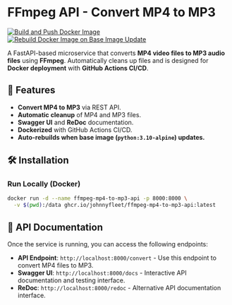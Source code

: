# FFmpeg API - Convert MP4 to MP3

[![Build and Push Docker Image](https://github.com/johnnyfleet/ffmpeg-mp4-to-mp3-api/actions/workflows/docker-build.yaml/badge.svg?branch=main)](https://github.com/johnnyfleet/ffmpeg-mp4-to-mp3-api/actions/workflows/docker-build.yaml)
[![Rebuild Docker Image on Base Image Update](https://github.com/johnnyfleet/ffmpeg-mp4-to-mp3-api/actions/workflows/docker-rebuild-on-upstream.yaml/badge.svg)](https://github.com/johnnyfleet/ffmpeg-mp4-to-mp3-api/actions/workflows/docker-rebuild-on-upstream.yaml)

A FastAPI-based microservice that converts **MP4 video files to MP3 audio files** using **FFmpeg**.
Automatically cleans up files and is designed for **Docker deployment** with **GitHub Actions CI/CD**.

## 🚀 Features
- **Convert MP4 to MP3** via REST API.
- **Automatic cleanup** of MP4 and MP3 files.
- **Swagger UI** and **ReDoc** documentation.
- **Dockerized** with GitHub Actions CI/CD.
- **Auto-rebuilds when base image (`python:3.10-alpine`) updates.**

## 🛠 Installation

### Run Locally (Docker)
```bash
docker run -d --name ffmpeg-mp4-to-mp3-api -p 8000:8000 \
  -v $(pwd):/data ghcr.io/johnnyfleet/ffmpeg-mp4-to-mp3-api:latest
```

## 📖 API Documentation

Once the service is running, you can access the following endpoints:

- **API Endpoint**: `http://localhost:8000/convert` - Use this endpoint to convert MP4 files to MP3.
- **Swagger UI**: `http://localhost:8000/docs` - Interactive API documentation and testing interface.
- **ReDoc**: `http://localhost:8000/redoc` - Alternative API documentation interface.
